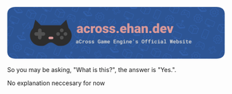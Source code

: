 ![across.ehan.dev](./assets/branding/github/banner.png)

So you may be asking, "What is this?", the answer is "Yes.".

No explanation neccesary for now